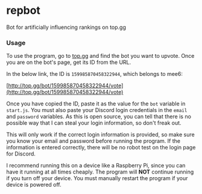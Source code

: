 # repbot
Bot for artificially influencing rankings on top.gg

### Usage
To use the program, go to [top.gg](https://top.gg) and find the bot
you want to upvote. Once you are on the bot's page, get its ID from the URL.

In the below link, the ID is `159985870458322944`, which belongs to mee6:

[http://top.gg/bot/159985870458322944/vote](http://top.gg/bot/159985870458322944/vote)

Once you have copied the ID, paste it as the value for the `bot` variable in
`start.js`. You must also paste your Discord login credentials in the `email`
and `password` variables. As this is open source, you can tell that there is no
possible way that I can steal your login information, so don't freak out.

This will only work if the correct login information is provided, so make sure
you know your email and password before running the program. If the information
is entered correctly, there will be no robot test on the login page for Discord.

I recommend running this on a device like a Raspberry Pi, since you can have it
running at all times cheaply. The program will **NOT** continue running if you
turn off your device. You must manually restart the program if your device is
powered off.
